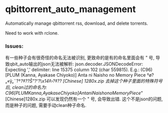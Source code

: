 # qbittorrent_auto_management
Automatically manage qbittorrent rss, download, and delete torrents.

Need to work with rclone.





### Issues:

有一些种子会有很奇怪的命名无法被识别, 更致命的是有的命名里面会有 " 号, 导致qbit_auto输出的json无法被解析: json.decoder.JSONDecodeError: Expecting ',' delimiter: line 15375 column 102 (char 559815).
E.g.:
(C96) [PLUM (Kanna, Ayakase Chiyoko)] Anta ni Naisho no Memory Piece   †ø?„«ÿ„¨?†_?‡??Š"?‘?\x14‡›?‡?? [Chinese] 1280x.zip
去掉这个种子里面的特殊符号后, clean过的命名为:
C96[PLUMKanna,AyakaseChiyoko]AntaniNaishonoMemoryPiece_"[Chinese]1280x.zip
可以发现仍然有一个 " 号, 会导致出错. 这个不是json的问题, 而是种子的问题, 需要手动clean种子命名.

